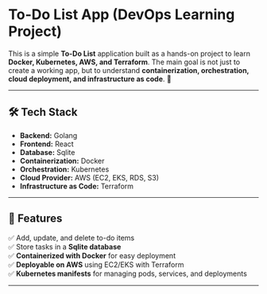 # **To-Do List App (DevOps Learning Project)**
This is a simple **To-Do List** application built as a hands-on project to learn **Docker, Kubernetes, AWS, and Terraform**. The main goal is not just to create a working app, but to understand **containerization, orchestration, cloud deployment, and infrastructure as code**. 🚀  

---

## **🛠 Tech Stack**
- **Backend:** Golang 
- **Frontend:** React 
- **Database:** Sqlite
- **Containerization:** Docker  
- **Orchestration:** Kubernetes  
- **Cloud Provider:** AWS (EC2, EKS, RDS, S3)  
- **Infrastructure as Code:** Terraform  

---

## **📌 Features**
✅ Add, update, and delete to-do items  
✅ Store tasks in a **Sqlite database**  
✅ **Containerized with Docker** for easy deployment  
✅ **Deployable on AWS** using EC2/EKS with Terraform  
✅ **Kubernetes manifests** for managing pods, services, and deployments  

---

